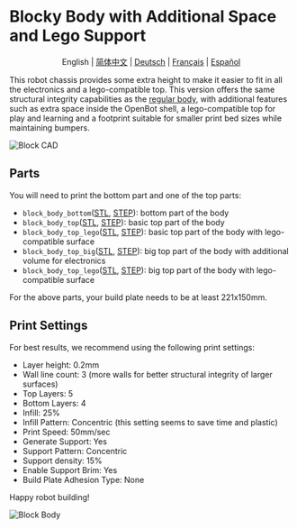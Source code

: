 # Blocky Body with Additional Space and Lego Support

<p align="center">
  <span>English</span> |
  <a href="README.zh-CN.md">简体中文</a> |
  <a href="README.de-DE.md">Deutsch</a> |
  <a href="README.fr-FR.md">Français</a> |
  <a href="README.es-ES.md">Español</a>
</p>

This robot chassis provides some extra height to make it easier to fit in all the electronics and a lego-compatible top. This version offers the same structural integrity capabilities as the [regular body](../regular_body/), with additional features such as extra space inside the OpenBot shell, a lego-compatible top for play and learning and a footprint suitable for smaller print bed sizes while maintaining bumpers. 

![Block CAD](../../../../docs/images/block_cad.jpg)

## Parts

You will need to print the bottom part and one of the top parts:

- `block_body_bottom`([STL](block_body_bottom.stl), [STEP](block_body_bottom.step)): bottom part of the body
- `block_body_top`([STL](block_body_top.stl), [STEP](block_body_top.step)): basic top part of the body
- `block_body_top_lego`([STL](block_body_top_lego.stl), [STEP](block_body_top_lego.step)): basic top part of the body with lego-compatible surface
- `block_body_top_big`([STL](block_body_top_big.stl), [STEP](block_body_top_big.step)): big top part of the body with additional volume for electronics
- `block_body_top_lego`([STL](block_body_top_big_lego.stl), [STEP](block_body_top_big_lego.step)): big top part of the body with lego-compatible surface

For the above parts, your build plate needs to be at least 221x150mm.

## Print Settings

For best results, we recommend using the following print settings:

- Layer height: 0.2mm
- Wall line count: 3 (more walls for better structural integrity of larger surfaces)
- Top Layers: 5
- Bottom Layers: 4
- Infill: 25%
- Infill Pattern: Concentric (this setting seems to save time and plastic)
- Print Speed: 50mm/sec
- Generate Support: Yes
- Support Pattern: Concentric
- Support density: 15%
- Enable Support Brim: Yes
- Build Plate Adhesion Type: None

Happy robot building!

![Block Body](../../../../docs/images/block_body.jpg)

